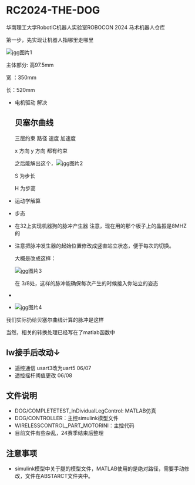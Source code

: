 # RC2024-THE-DOG
华南理工大学RobotIC机器人实验室ROBOCON 2024 马术机器人仓库

第一步，先实现让机器人指哪里走哪里

![jgg图片1](C:\Users\james\Desktop\TP\images\2024-04-10-05-04-46-image.png)

主体部分: 高97.5mm

宽 ：350mm

长：520mm

+ 电机驱动 解决
  
  ## 贝塞尔曲线
  
  三层约束  路径  速度 加速度
  
  x 方向 y 方向 都有约束
  
  之后能解出这个，![jgg图片2](C:\Users\james\Desktop\TP\images\2024-04-17-17-24-42-image.png)
  
  S 为步长
  
  H 为步高

+ 运动学解算 

+ 步态

+ 在32上实现机器狗的脉冲产生器 注意，现在用的那个板子上的晶振是8MHZ的

+ 注意把脉冲发生器的起始位置修改成竖直站立状态，便于每次的切换。
  
  大概是改成这样：
  
  ![jgg图片3](C:\Users\james\Desktop\TP\images\2024-04-29-10-30-43-image.png)
  
  在 3/8处，这样的脉冲能确保每次产生的时候接入你站立的姿态

+ 

+ ![jgg图片4](C:\Users\james\Desktop\TP\images\2024-04-29-10-34-38-image.png)

我们实际扔给贝塞尔曲线计算的脉冲是这样

当然，相关的转换处理已经写在了matlab函数中


## lw接手后改动↓

* 遥控通信 usart3改为uart5 06/07
* 遥控摇杆阈值更改 06/08

## 文件说明
* DOG/COMPLETETEST_InDividualLegControl: MATLAB仿真
* DOG/CONTROLLER：主控simulink模型文件
* WIRELESSCONTROL_PART_MOTORINI：主控代码
* 目前文件有些杂乱，24赛季结束后整理

## 注意事项
* simulink模型中关于腿的模型文件，MATLAB使用的是绝对路径，需要手动修改，文件在ABSTARCT文件夹中。